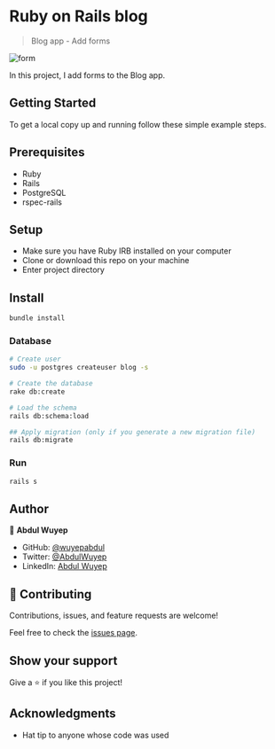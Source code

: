 # Ruby on Rails blog

> Blog app - Add forms

![form](https://user-images.githubusercontent.com/9049260/150311945-b6963670-fcad-4237-ad82-0db5040dd215.png)

In this project, I add forms to the Blog app.
## Getting Started

To get a local copy up and running follow these simple example steps.

## Prerequisites
  - Ruby
  - Rails
  - PostgreSQL
  - rspec-rails

## Setup

- Make sure you have Ruby IRB installed on your computer
- Clone or download this repo on your machine
- Enter project directory
## Install

```sh
bundle install
```

### Database

```sh
# Create user
sudo -u postgres createuser blog -s

# Create the database
rake db:create

# Load the schema
rails db:schema:load

## Apply migration (only if you generate a new migration file)
rails db:migrate
```
### Run

```sh
rails s
```
## Author

👤 **Abdul Wuyep**

- GitHub: [@wuyepabdul](https://github.com/wuyepabdul)
- Twitter: [@AbdulWuyep](https://twitter.com/AbdulWuyep)
- LinkedIn: [Abdul Wuyep](https://www.linkedin.com/in/abdul-wuyep/)


## 🤝 Contributing

Contributions, issues, and feature requests are welcome!

Feel free to check the [issues page](../../issues/).

## Show your support

Give a ⭐️ if you like this project!

## Acknowledgments

- Hat tip to anyone whose code was used